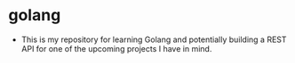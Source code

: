 # golang

* This is my repository for learning Golang and potentially building a REST API for one of the upcoming projects I have in mind.
